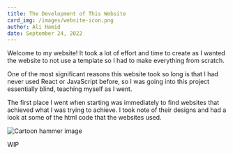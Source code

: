 ```yaml
---
title: The Development of This Website
card_img: /images/website-icon.png
author: Ali Hamid
date: September 24, 2022
---
```


Welcome to my website! It took a lot of effort and time to create as I wanted the website to not use a template so I had to make everything from scratch.

One of the most significant  reasons this website took so long is that I had never used React or JavaScript before, so I was going into this project essentially blind, teaching myself as I went.

The first place I went when starting was immediately to find websites that achieved what I was trying to achieve. I took note of their designs and had a look at some of the html code that the websites used.

<img src="/images/develop-hammer-image.png" alt="Cartoon hammer image">

WIP